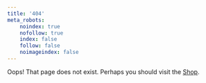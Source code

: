```yaml
---
title: '404'
meta_robots:
    noindex: true
    nofollow: true
    index: false
    follow: false
    noimageindex: false
---
```


Oops! That page does not exist. Perhaps you should visit the [Shop](/shop).
